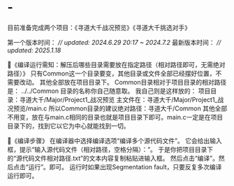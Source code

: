 # -
目前准备完成两个项目：《寻道大千战况预览》《寻道大千挑选对手》

第一个版本时间：
_// updated: 2024.6.29 20:17 ~ 2024.7.2_
最新版本时间：
_// updated: 2025.1.18_

📖《编译运行需知：解压后哪些目录需要放在指定路径（相对路径即可，无需绝对路径）》
只有Common这一个目录要变，其他目录或文件全部已经摆好位置，不需要改动。
其他全部放在项目目录下。
Common目录相对于项目目录的相对路径是：
../../Common
目录的名称你自己随意取。
我自己则是这样放的：
项目目录：寻道大千/Major/Project1_战况预览
主文件在：寻道大千/Major/Project1_战况预览/main.c
所以Common目录的建议绝对路径：寻道大千/Common
其他全部不用变，放在与main.c相同的目录也就是项目目录下即可。main.c一定是在项目目录下的，找到它以它为中心就能找到一切。

📖《编译步骤》
在编译器中选择编译选项“编译多个源代码文件”。
它会给出输入框，提示“输入源代码文件（相对路径，空格分隔）：”。
于是你把项目目录下的“源代码文件相对路径.txt”的文本内容复制粘贴进输入框。
然后点击“编译”。然后点击“运行”。即可。
运行时如果出现Segmentation fault，只要反复多次编译运行即可。
